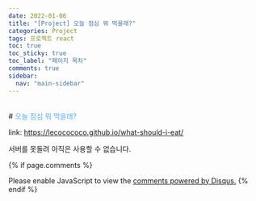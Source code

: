 ```yaml
---
date: 2022-01-06
title: "[Project] 오늘 점심 뭐 먹을래?"
categories: Project
tags: 프로젝트 react
toc: true
toc_sticky: true
toc_label: "페이지 목차"
comments: true
sidebar:
  nav: "main-sidebar"
---
```


<br/>
# <span style="color:#58ACFA">오늘 점심 뭐 먹을래?</span>

link: <https://lecocococo.github.io/what-should-i-eat/>

서버를 못돌려 아직은 사용할 수 없습니다.

{% if page.comments %}

<div id="disqus_thread"></div>
<script>
    /**
    *  RECOMMENDED CONFIGURATION VARIABLES: EDIT AND UNCOMMENT THE SECTION BELOW TO INSERT DYNAMIC VALUES FROM YOUR PLATFORM OR CMS.
    *  LEARN WHY DEFINING THESE VARIABLES IS IMPORTANT: https://disqus.com/admin/universalcode/#configuration-variables    */
    var disqus_config = function () {
        this.page.url = "{{ page.url | absolute_url }};";  // Replace PAGE_URL with your page's canonical URL variable
        this.page.identifier = "{{ page.id }}";; // Replace PAGE_IDENTIFIER with your page's unique identifier variable
    };
    (function() { // DON'T EDIT BELOW THIS LINE
        var d = document, s = d.createElement('script');
        s.src = 'https://lecocococo-blog.disqus.com/embed.js';
        s.setAttribute('data-timestamp', +new Date());
        (d.head || d.body).appendChild(s);
    })();

</script>
<noscript>Please enable JavaScript to view the <a href="https://disqus.com/?ref_noscript">comments powered by Disqus.</a></noscript>
{% endif %}
